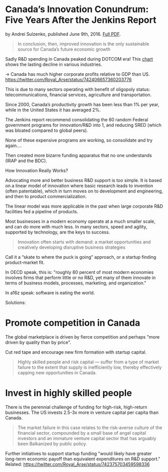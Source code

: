 # Canada’s Innovation Conundrum: Five Years After the Jenkins Report

by Andrei Sulzenko, published June 9th, 2016. [Full PDF][1]. 

> In conclusion, then, improved innovation is the only sustainable source for Canada’s future economic growth

Sadly R&D spending in Canada peaked during DOTCOM era! This [chart][2] shows the lasting decline in various industries. 


-> Canada has much higher corporate profits relative to GDP than US. https://twitter.com/Royal_Arse/status/742406657360203776

This is due to many sectors operating with benefit of oligopoly status: telecommunications, financial services, agriculture and transportation.

Since 2000, Canada’s productivity growth has been less than 1% per year, while in the United States it has averaged 2%.

The Jenkins report recommend consolidating the 60 random Federal government programs for innovation/R&D into 1, and reducing SRED (which was bloated compared to global peers).

None of these expensive programs are working, so consolidate and try again....

Then created more bizarre funding apparatus that no one understands (IRAP and the BDC). 

How Innovation Really Works?

Advocating more and better business R&D support is too simple. It is based on a linear model of innovation where basic research leads to invention (often patentable), which in turn moves on to development and engineering, and then to product commercialization. 

The linear model was more applicable in the past when large corporate R&D facilities fed a pipeline of products. 

Most businesses in a modern economy operate at a much smaller scale, and can do more with much less. In many sectors, speed and agility, supported by technology, are the keys to success. 

> Innovation often starts with demand: a market opportunities and creatively developing disruptive business strategies 

Call it a “skate to where the puck is going” approach, or a startup finding product-market fit.

In OECD speak, this is: "roughly 80 percent of most modern economies involves firms that perform little or no R&D, yet many of them innovate in terms of business models, processes, marketing, and organization."

In a16z speak: software is eating the world. 

Solutions: 
# Promote competition in Canada 
The global marketplace is driven by fierce competition and perhaps "more driven by quality than by price". 

Cut red tape and encourage new firm formation with startup capital.

> Highly skilled people and risk capital — suffer from a type of market failure to the extent that supply is inefficiently low, thereby effectively capping new opportunities in Canada. 

# Invest in highly skilled people

There is the perennial challenge of funding for high-risk, high-return businesses.  The US invests 2.5-3x more in venture capital per capita than Canada.

> The market failure in this case relates to the
risk-averse culture of the financial sector, compounded by a small base of angel capital
investors and an immature venture capital sector that has arguably been Balkanized by
public policy.

Further initiatives to support startup funding "would likely have greater long-term economic payoff than equivalent expenditures on R&D support."
Related: https://twitter.com/Royal_Arse/status/742375703459598336

[1]: http://irpp.org/research-studies/report-2016-06-09/
[2]: https://twitter.com/Royal_Arse/status/742379492866445313
